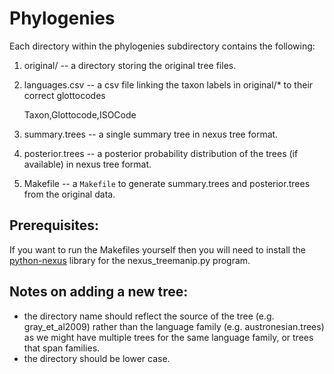 Phylogenies
===========

Each directory within the phylogenies subdirectory contains the following:

1. original/ -- a directory storing the original tree files.

2. languages.csv -- a csv file linking the taxon labels in original/* to their
     correct glottocodes

    Taxon,Glottocode,ISOCode

3. summary.trees -- a single summary tree in nexus tree format.
4. posterior.trees -- a posterior probability distribution of the trees (if available) in nexus tree format.
5. Makefile -- a `Makefile` to generate summary.trees and posterior.trees from the original data.

Prerequisites:
--------------

If you want to run the Makefiles yourself then you will need to install the [python-nexus](https://pypi.python.org/pypi/python-nexus/) library
for the nexus_treemanip.py program.

Notes on adding a new tree:
---------------------------

* the directory name should reflect the source of the tree (e.g.
  gray_et_al2009) rather than the language family (e.g. austronesian.trees) as
  we might have multiple trees for the same language family, or trees that span
  families.
* the directory should be lower case.


